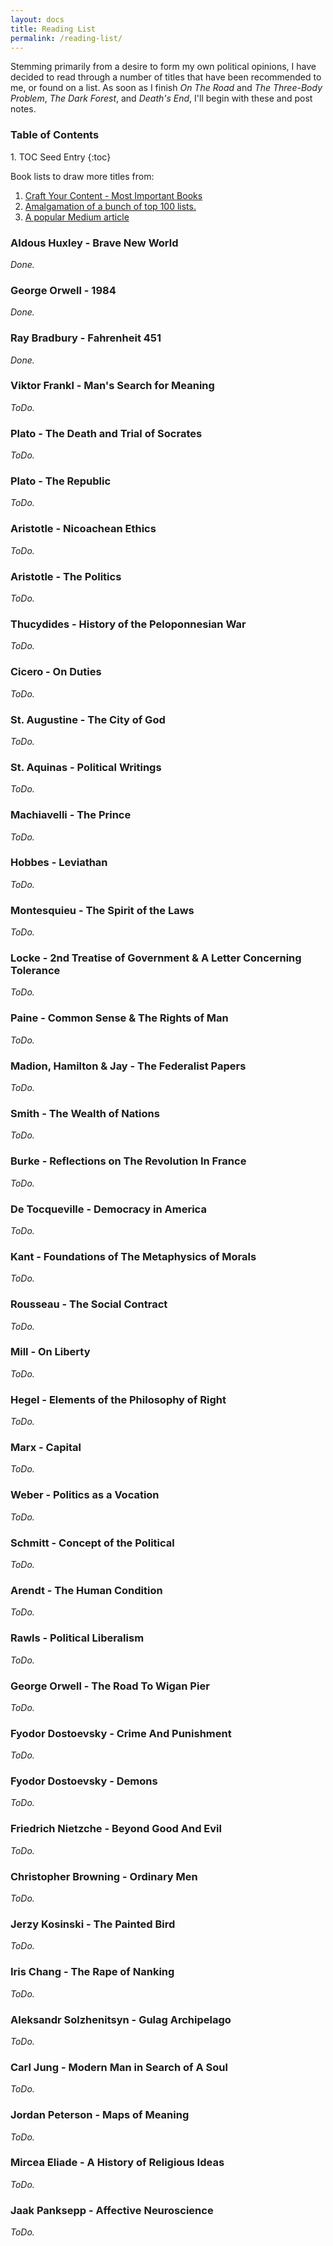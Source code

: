 ```yaml
---
layout: docs
title: Reading List
permalink: /reading-list/
---
```


Stemming primarily from a desire to form my own political opinions, I have decided to read through a number of titles that have been recommended to me, or found on a list. As soon as I finish *On The Road* and *The Three-Body Problem*, *The Dark Forest*, and *Death's End*, I'll begin with these and post notes.

<h3>Table of Contents</h3>
1. TOC Seed Entry
{:toc}

Book lists to draw more titles from:
1. [Craft Your Content - Most Important Books](https://www.craftyourcontent.com/most-important-books/)
1. [Amalgamation of a bunch of top 100 lists.](https://medium.com/world-literature/creating-the-ultimate-list-100-books-to-read-before-you-die-45f1b722b2e5)
1. [A popular Medium article](https://medium.com/the-mission/the-ten-most-important-books-to-expand-your-brain-a387cc0c5db6)

### Aldous Huxley - Brave New World

*Done.*

### George Orwell - 1984

*Done.*

### Ray Bradbury - Fahrenheit 451

*Done.*

### Viktor Frankl - Man's Search for Meaning

*ToDo.*

### Plato - The Death and Trial of Socrates

*ToDo.*

### Plato - The Republic

*ToDo.*

### Aristotle - Nicoachean Ethics

*ToDo.*

### Aristotle - The Politics

*ToDo.*

### Thucydides - History of the Peloponnesian War

*ToDo.*

### Cicero - On Duties

*ToDo.*

### St. Augustine - The City of God

*ToDo.*

### St. Aquinas - Political Writings

*ToDo.*

### Machiavelli - The Prince

*ToDo.*

### Hobbes - Leviathan

*ToDo.*

### Montesquieu - The Spirit of the Laws

*ToDo.*

### Locke - 2nd Treatise of Government & A Letter Concerning Tolerance

*ToDo.*

### Paine - Common Sense & The Rights of Man

*ToDo.*

### Madion, Hamilton & Jay - The Federalist Papers

*ToDo.*

### Smith - The Wealth of Nations

*ToDo.*

### Burke - Reflections on The Revolution In France

*ToDo.*

### De Tocqueville - Democracy in America

*ToDo.*

### Kant - Foundations of The Metaphysics of Morals

*ToDo.*

### Rousseau - The Social Contract

*ToDo.*

### Mill - On Liberty

*ToDo.*

### Hegel - Elements of the Philosophy of Right

*ToDo.*

### Marx - Capital

*ToDo.*

### Weber - Politics as a Vocation

*ToDo.*

### Schmitt - Concept of the Political

*ToDo.*

### Arendt - The Human Condition

*ToDo.*

### Rawls - Political Liberalism

*ToDo.*

### George Orwell - The Road To Wigan Pier

*ToDo.*

### Fyodor Dostoevsky - Crime And Punishment

*ToDo.*

### Fyodor Dostoevsky - Demons

*ToDo.*

### Friedrich Nietzche - Beyond Good And Evil

*ToDo.*

### Christopher Browning - Ordinary Men

*ToDo.*

### Jerzy Kosinski - The Painted Bird

*ToDo.*

### Iris Chang - The Rape of Nanking

*ToDo.*

### Aleksandr Solzhenitsyn - Gulag Archipelago

*ToDo.*

### Carl Jung - Modern Man in Search of A Soul

*ToDo.*

### Jordan Peterson - Maps of Meaning

*ToDo.*

### Mircea Eliade - A History of Religious Ideas

*ToDo.*

### Jaak Panksepp - Affective Neuroscience

*ToDo.*
